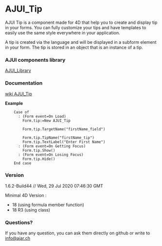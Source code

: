 # AJUI_Tip

AJUI Tip is a component made for 4D that help you to create and display tip in your forms. You can fully customize your tips and have templates to easily use the same style everywhere in your application.

A tip is created via the language and will be displayed in a subform element in your form. The tip is stored in an object that is an instance of a tip.

### AJUI components library

[AJUI_Library](https://github.com/AJARProject/AJUI_Library)

### Documentation

[wiki AJUI_Tip](https://github.com/AJARProject/AJUI_Tip/wiki)

**Example**

```4d
    Case of
      : (Form event=On Load)
        Form.tip:=New AJUI_Tip

        Form.tip.TargetName("firstName_field")

        Form.tip.TipName("firstName_tip")
        Form.tip.TextLabel("Enter First Name")
      : (Form event=On Getting Focus)
        Form.tip.Show()
      : (Form event=On Losing Focus)
        Form.tip.Hide()
    End case
```

### Version

1.6.2-Build44  // Wed, 29 Jul 2020 07:46:30 GMT

Minimal 4D Version : 
 - 18 (using formula member function)
 - 18 R3 (using class)

### Questions?

If you have any question, you can ask them directly on github or write to info@ajar.ch
